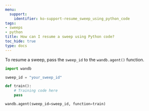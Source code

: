```yaml
---
menu:
  support:
    identifier: ko-support-resume_sweep_using_python_code
tags:
- sweeps
- python
title: How can I resume a sweep using Python code?
toc_hide: true
type: docs
---
```


To resume a sweep, pass the `sweep_id` to the `wandb.agent()` function. 

```python
import wandb

sweep_id = "your_sweep_id"

def train():
    # Training code here
    pass

wandb.agent(sweep_id=sweep_id, function=train)
```